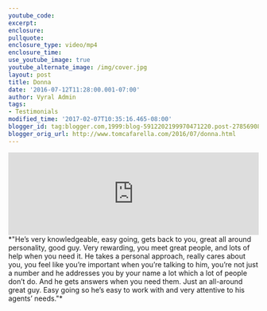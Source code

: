 ```yaml
---
youtube_code:
excerpt:
enclosure:
pullquote:
enclosure_type: video/mp4
enclosure_time:
use_youtube_image: true
youtube_alternate_image: /img/cover.jpg
layout: post
title: Donna
date: '2016-07-12T11:28:00.001-07:00'
author: Vyral Admin
tags:
- Testimonials
modified_time: '2017-02-07T10:35:16.465-08:00'
blogger_id: tag:blogger.com,1999:blog-5912202199970471220.post-2785690865135598148
blogger_orig_url: http://www.tomcafarella.com/2016/07/donna.html
---
```

<iframe width="100%" height="166" scrolling="no" frameborder="no" src="https://w.soundcloud.com/player/?url=https%3A//api.soundcloud.com/tracks/273352570&amp;color=ff5500"></iframe>
*"He’s very knowledgeable, easy going, gets back to you, great all around personality, good guy. Very rewarding, you meet great people, and lots of help when you need it. He takes a personal approach, really cares about you, you feel like you’re important when you’re talking to him, you’re not just a number and he addresses you by your name a lot which a lot of people don’t do. And he gets answers when you need them.  Just an all-around great guy. Easy going so he’s easy to work with and very attentive to his agents’ needs."*
